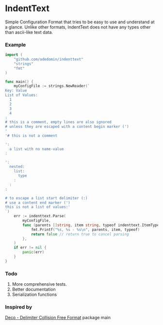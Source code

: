# IndentText

Simple Configuration Format that tries to be easy to use and understand at a glance.
Unlike other formats, IndentText does not have any types other than ascii-like text data.

### Example

```go
import (
	"github.com/adedomin/indenttext"
	"strings"
	"fmt"
)

func main() {
	myConfigFile := strings.NewReader(`
Key: Value
List of Values:
  1
  2
  3
  4
:
# this is a comment, empty lines are also ignored
# unless they are escaped with a content begin marker (')
'
'# this is not a comment

':
  a list with no name-value
:

':
  nested:
    list:
      type
    :
  :
:

# to escape a list start delimiter (:)
# use a content end marker (')
this is not a list of values:'
`)
	err := indenttext.Parse(
		myConfigFile,
		func (parents []string, item string, typeof indenttext.ItemType) bool {
			fmt.Printf("%s, %s - %s\n", parents, item, typeof)
			return false // return true to cancel parsing
		},
	)
	if err != nil {
		panic(err)
	}
}
```

### Todo

  1. More comprehensive tests.
  2. Better documentation
  3. Serialization functions

### Inspired by

[Deco - Delimiter Collision Free Format](https://github.com/Enhex/Deco)
package main

